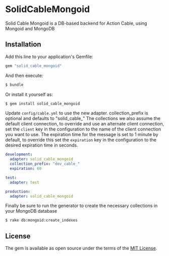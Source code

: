 # SolidCableMongoid

Solid Cable Mongoid is a DB-based backend for Action Cable, using Mongoid and MongoDB


## Installation
Add this line to your application's Gemfile:

```ruby
gem "solid_cable_mongoid"
```

And then execute:
```bash
$ bundle
```

Or install it yourself as:
```bash
$ gem install solid_cable_mongoid
```

Update `config/cable.yml` to use the new adapter. collection_prefix is optional and defaults to "solid_cable_"
The collections we also assume the default client connection, to override and use an alternate client connection, set the `client` key in the configuration to the name of the client connection you want to use.
The expiration time for the message is set to 1 minute by default, to override this set the `expiration` key in the configuration to the desired expiration time in seconds.
```yaml
development:
  adapter: solid_cable_mongoid
  collection_prefix: "dev_cable_"
  expiration: 60

test:
  adapter: test

production:
  adapter: solid_cable_mongoid
```


Finally be sure to run the generator to create the necessary collections in your MongoDB database
```bash
$ rake db:mongoid:create_indexes
```

## License
The gem is available as open source under the terms of the [MIT License](https://opensource.org/licenses/MIT).
